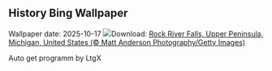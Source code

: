 ## History Bing Wallpaper
Wallpaper date: 2025-10-17
![](https://www.bing.com/th?id=OHR.RockRiverFalls_EN-IN5207367591_UHD.jpg&w=1000)Download: [Rock River Falls, Upper Peninsula, Michigan, United States (© Matt Anderson Photography/Getty Images)](https://www.bing.com/th?id=OHR.RockRiverFalls_EN-IN5207367591_UHD.jpg)

Auto get programm by LtgX
